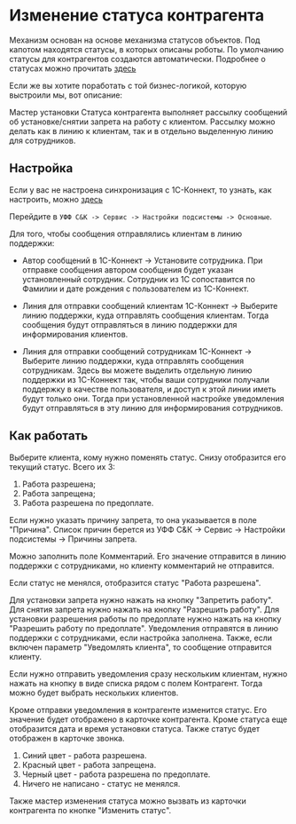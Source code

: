 # Изменение статуса контрагента

Механизм основан на основе механизма статусов объектов.
Под капотом находятся статусы, в которых описаны роботы. По умолчанию статусы для контрагентов создаются автоматически. 
Подробнее о статусах можно прочитать [здесь](https://sorokinltd.github.io/franchisee-manag-doc.github.io/docs/statuses)

Если же вы хотите поработать с той бизнес-логикой, которую выстроили мы, вот описание:

Мастер установки Статуса контрагента выполняет рассылку сообщений об установке/снятии запрета на работу с клиентом. Рассылку можно делать как в линию к клиентам, так и в отдельно выделенную линию для сотрудников.

## Настройка

Если у вас не настроена синхронизация с 1С-Коннект, то узнать, как настроить, можно [здесь](https://sorokinltd.github.io/franchisee-manag-doc.github.io/docs/one-c-connect)

Перейдите в `УФФ С&К -> Сервис -> Настройки подсистемы -> Основные`.

Для того, чтобы сообщения отправлялись клиентам в линию поддержки:

* Автор сообщений в 1С-Коннект -> Установите сотрудника.
При отправке сообщения автором сообщения будет указан установленный сотрудник.
Сотрудник из 1С сопоставится по Фамилии и дате рождения с пользователем из 1С-Коннект.

* Линия для отправки сообщений клиентам 1С-Коннект -> Выберите линию поддержки, куда отправлять сообщения клиентам. Тогда сообщения будут отправляться в линию поддержки для информирования клиентов.

* Линия для отправки сообщений сотрудникам 1С-Коннект -> Выберите линию поддержки, куда отправлять сообщения сотрудникам. Здесь вы можете выделить отдельную линию поддержки из 1С-Коннект так, чтобы ваши сотрудники получали поддержку в качестве пользователя, и доступ к этой линии иметь будут только они. Тогда при установленной настройке уведомления будут отправляться в эту линию для информирования сотрудников.

## Как работать

Выберите клиента, кому нужно поменять статус. Снизу отобразится его текущий статус. Всего их 3:

 1. Работа разрешена;
 2. Работа запрещена;
 3. Работа разрешена по предоплате.

Если нужно указать причину запрета, то она указывается в поле "Причина". Список причин берется из УФФ С&К -> Сервис -> Настройки подсистемы -> Причины запрета.

Можно заполнить поле Комментарий. Его значение отправится в линию поддержки с сотрудниками, но клиенту комментарий не отправится.

Если статус не менялся, отобразится статус "Работа разрешена".

Для установки запрета нужно нажать на кнопку "Запретить работу".
Для снятия запрета нужно нажать на кнопку "Разрешить работу".
Для установки разрешения работы по предоплате нужно нажать на кнопку "Разрешить работу по предоплате".
Уведомления отправятся в линию поддержки с сотрудниками, если настройка заполнена.
Также, если включен параметр "Уведомлять клиента", то сообщение отправится клиенту.

Если нужно отправить уведомления сразу нескольким клиентам, нужно нажать на кнопку в виде списка рядом с полем Контрагент. Тогда можно будет выбрать нескольких клиентов.

Кроме отправки уведомления в контрагенте изменится статус. Его значение будет отображено в карточке контрагента. Кроме статуса еще отобразится дата и время установки статуса.
Также статус будет отображен в карточке звонка.

 1. Синий цвет - работа разрешена.
 2. Красный цвет - работа запрещена.
 3. Черный цвет - работа разрешена по предоплате.
 4. Ничего не написано - статус не менялся.

 Также мастер изменения статуса можно вызвать из карточки контрагента по кнопке "Изменить статус".

